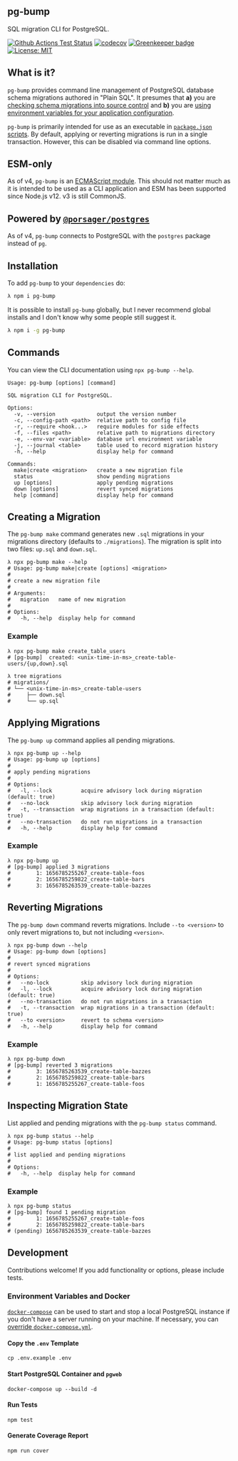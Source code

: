 pg-bump
--

SQL migration CLI for PostgreSQL.

[![Github Actions Test Status](https://github.com/thebearingedge/pg-bump/workflows/Test/badge.svg?branch=main)](https://github.com/thebearingedge/pg-bump/actions?query=workflow%3ATest+branch%3Amain)
[![codecov](https://codecov.io/gh/thebearingedge/pg-bump/branch/main/graph/badge.svg)](https://codecov.io/gh/thebearingedge/pg-bump)
[![Greenkeeper badge](https://badges.greenkeeper.io/thebearingedge/pg-bump.svg)](https://greenkeeper.io/)
[![License: MIT](https://img.shields.io/badge/License-MIT-yellow.svg)](https://opensource.org/licenses/MIT)

## What is it?

`pg-bump` provides command line management of PostgreSQL database schema migrations authored in "Plain SQL". It presumes that **a)** you are [checking schema migrations into source control](https://blog.codinghorror.com/get-your-database-under-version-control/) and **b)** you are [using environment variables for your application configuration](https://12factor.net/config).

`pg-bump` is primarily intended for use as an executable in [`package.json` scripts](https://docs.npmjs.com/misc/scripts). By default, applying or reverting migrations is run in a single transaction. However, this can be disabled via command line options.

## ESM-only

As of v4, `pg-bump` is an [ECMAScript module](https://nodejs.org/api/esm.html). This should not matter much as it is intended to be used as a CLI application and ESM has been supported since Node.js v12. v3 is still CommonJS.

## Powered by [`@porsager/postgres`](https://github.com/porsager/postgres)

As of v4, `pg-bump` connects to PostgreSQL with the `postgres` package instead of `pg`.

## Installation

To add `pg-bump` to your `dependencies` do:

```bash
λ npm i pg-bump
```

It is possible to install `pg-bump` globally, but I never recommend global installs and I don't know why some people still suggest it.

```bash
λ npm i -g pg-bump
```

## Commands

You can view the CLI documentation using `npx pg-bump --help`.

```
Usage: pg-bump [options] [command]

SQL migration CLI for PostgreSQL.

Options:
  -v, --version             output the version number
  -c, --config-path <path>  relative path to config file
  -r, --require <hook...>   require modules for side effects
  -f, --files <path>        relative path to migrations directory
  -e, --env-var <variable>  database url environment variable
  -j, --journal <table>     table used to record migration history
  -h, --help                display help for command

Commands:
  make|create <migration>   create a new migration file
  status                    show pending migrations
  up [options]              apply pending migrations
  down [options]            revert synced migrations
  help [command]            display help for command
```

## Creating a Migration

The `pg-bump make` command generates new `.sql` migrations in your migrations directory (defaults to `./migrations`). The migration is split into two files: `up.sql` and `down.sql`.

```shell
λ npx pg-bump make --help
# Usage: pg-bump make|create [options] <migration>
#
# create a new migration file
#
# Arguments:
#   migration   name of new migration
#
# Options:
#   -h, --help  display help for command
```

### Example


```shell
λ npx pg-bump make create_table_users
# [pg-bump]  created: <unix-time-in-ms>_create-table-users/{up,down}.sql

λ tree migrations
# migrations/
# └── <unix-time-in-ms>_create-table-users
#     ├── down.sql
#     └── up.sql
```

## Applying Migrations

The `pg-bump up` command applies all pending migrations.

```shell
λ npx pg-bump up --help
# Usage: pg-bump up [options]
#
# apply pending migrations
#
# Options:
#   -l, --lock         acquire advisory lock during migration (default: true)
#   --no-lock          skip advisory lock during migration
#   -t, --transaction  wrap migrations in a transaction (default: true)
#   --no-transaction   do not run migrations in a transaction
#   -h, --help         display help for command
```

### Example

```shell
λ npx pg-bump up
# [pg-bump] applied 3 migrations
#        1: 1656785255267_create-table-foos
#        2: 1656785259822_create-table-bars
#        3: 1656785263539_create-table-bazzes
```

## Reverting Migrations

The `pg-bump down` command reverts migrations. Include `--to <version>` to only revert migrations to, but not including `<version>`.

```shell
λ npx pg-bump down --help
# Usage: pg-bump down [options]
#
# revert synced migrations
#
# Options:
#   --no-lock          skip advisory lock during migration
#   -l, --lock         acquire advisory lock during migration (default: true)
#   --no-transaction   do not run migrations in a transaction
#   -t, --transaction  wrap migrations in a transaction (default: true)
#   --to <version>     revert to schema <version>
#   -h, --help         display help for command
```

### Example

```shell
λ npx pg-bump down
# [pg-bump] reverted 3 migrations
#        3: 1656785263539_create-table-bazzes
#        2: 1656785259822_create-table-bars
#        1: 1656785255267_create-table-foos
```

## Inspecting Migration State

List applied and pending migrations with the `pg-bump status` command.

```shell
λ npx pg-bump status --help
# Usage: pg-bump status [options]
#
# list applied and pending migrations
#
# Options:
#   -h, --help  display help for command
```

### Example

```shell
λ npx pg-bump status
# [pg-bump] found 1 pending migration
#        1: 1656785255267_create-table-foos
#        2: 1656785259822_create-table-bars
# (pending) 1656785263539_create-table-bazzes
```

## Development

Contributions welcome! If you add functionality or options, please include tests.

### Environment Variables and Docker

[`docker-compose`](https://docs.docker.com/compose/) can be used to start and stop a local PostgreSQL instance if you don't have a server running on your machine. If necessary, you can [override `docker-compose.yml`](https://docs.docker.com/compose/extends/#understanding-multiple-compose-files).

#### Copy the `.env` Template

```shell
cp .env.example .env
```

#### Start PostgreSQL Container and `pgweb`

```shell
docker-compose up --build -d
```

#### Run Tests

```shell
npm test
```

#### Generate Coverage Report

```shell
npm run cover
```
